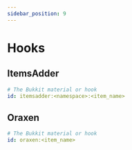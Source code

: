```yaml
---
sidebar_position: 9
---
```


# Hooks

## ItemsAdder

```yaml
# The Bukkit material or hook
id: itemsadder:<namespace>:<item_name>
```

## Oraxen

```yaml
# The Bukkit material or hook
id: oraxen:<item_name>
```